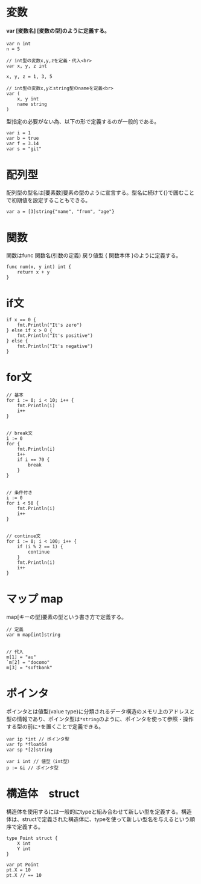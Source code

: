 # 変数
#### var [変数名] [変数の型]のように定義する。

``` 
var n int
n = 5

// int型の変数x,y,zを定義・代入<br>
var x, y, z int

x, y, z = 1, 3, 5

// int型の変数x,yとstring型のnameを定義<br>
var (
    x, y int
    name string
) 
```

型指定の必要がない為、以下の形で定義するのが一般的である。
``` 
var i = 1
var b = true
var f = 3.14
var s = "git"
``` 

# 配列型

配列型の型名は[要素数]要素の型のように宣言する。型名に続けて{}で囲むことで初期値を設定することもできる。
``` 
var a = [3]string{"name", "from", "age"}
``` 

# 関数
関数はfunc 関数名(引数の定義) 戻り値型 { 関数本体 }のように定義する。
``` 
func num(x, y int) int {
    return x + y
}
``` 

# if文
``` 
if x == 0 {
    fmt.Println("It's zero")
} else if x > 0 {
    fmt.Println("It's positive")
} else {
    fmt.Println("It's negative")
}
``` 
# for文

``` 
// 基本
for i := 0; i < 10; i++ {
    fmt.Println(i)
    i++
}


// break文
i := 0
for {
    fmt.Println(i)
    i++
    if i == 70 {
        break
    }
}


// 条件付き
i := 0
for i < 50 {
    fmt.Println(i)
    i++
}


// continue文
for i := 0; i < 100; i++ {
    if (i % 2 == 1) {
        continue
    }
    fmt.Println(i)
    i++
}
``` 

# マップ map
map[キーの型]要素の型という書き方で定義する。

``` 
// 定義
var m map[int]string


// 代入
m[1] = "au"
`m[2] = "docomo"
m[3] = "softbank"
``` 
# ポインタ
ポインタとは値型(value type)に分類されるデータ構造のメモリ上のアドレスと型の情報であり、ポインタ型は`*string`のように、ポインタを使って参照・操作する型の前に`*`を置くことで定義できる。

``` 
var ip *int // ポインタ型
var fp *float64
var sp *[2]string

var i int // 値型（int型）
p := &i // ポインタ型
``` 

# 構造体　struct
構造体を使用するには一般的にtypeと組み合わせて新しい型を定義する。構造体は、structで定義された構造体に、typeを使って新しい型名を与えるという順序で定義する。
``` 
type Point struct {
    X int
    Y int
}

var pt Point
pt.X = 10
pt.X // == 10
``` 
